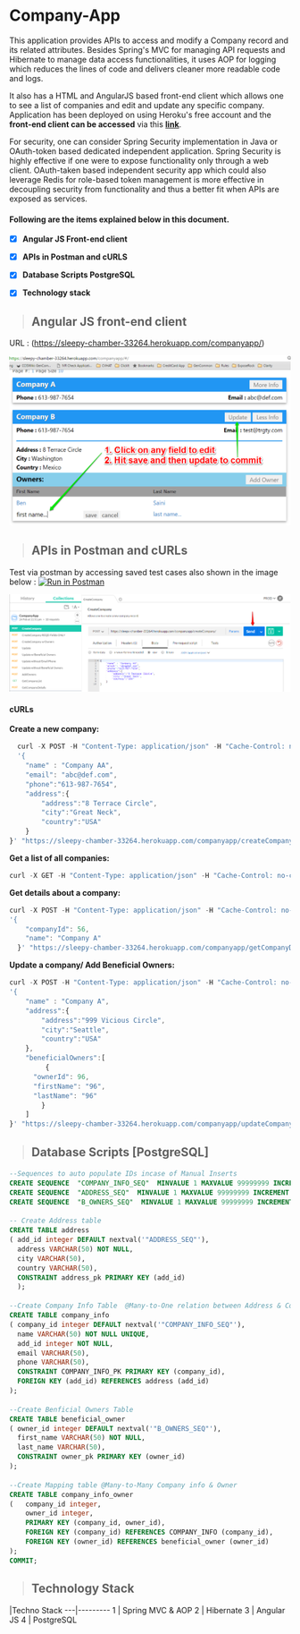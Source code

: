 # Company-App

This application provides APIs to access and modify a Company record and its related attributes. Besides Spring's MVC for managing API requests and Hibernate to manage data access functionalities, it uses AOP for logging which reduces the lines of code and delivers cleaner more readable code and logs. 

It also has a HTML and AngularJS based front-end client which allows one to see a list of companies and edit and update any specific company. Application has been deployed on using Heroku's free account and the **front-end client can be accessed** via this **[link](https://sleepy-chamber-33264.herokuapp.com/companyapp/)**.

For security, one can consider Spring Security implementation in Java or OAuth-token based dedicated independent application. Spring Security is highly effective if one were to expose functionality only through a web client. OAuth-taken based independent security app which could also leverage Redis for role-based token management is more effective in decoupling security from functionality and thus a better fit when APIs are exposed as services.


#### Following are the items explained below in this document.

- [x] **Angular JS Front-end client**
- [x] **APIs in Postman and cURLS**
- [x] **Database Scripts PostgreSQL**
- [x] **Technology stack**





> Angular JS front-end client
>-

  URL : (https://sleepy-chamber-33264.herokuapp.com/companyapp/)
  
  ![Image of front-end client](https://github.com/bensaini7/Company-App/blob/master/html_client.png)
  
> APIs in Postman and cURLs
>-

Test via postman by accessing saved test cases also shown in the image below : [![Run in Postman](https://run.pstmn.io/button.png)](https://www.getpostman.com/run-collection/09b718e8ef829d3c2d82)

![image of postman](https://github.com/bensaini7/Company-App/blob/master/postman_screenshot.png)
    

#### cURLs
 **Create a new company:**
```javascript
  curl -X POST -H "Content-Type: application/json" -H "Cache-Control: no-cache" -H "Postman-Token: 7b104f60-eb7f-ec6d-30cd-9585ff656d56" -d 
  '{
    "name" : "Company AA",
    "email": "abc@def.com",
    "phone":"613-987-7654",
    "address":{
        "address":"8 Terrace Circle",
        "city":"Great Neck",
        "country":"USA"
    }
}' "https://sleepy-chamber-33264.herokuapp.com/companyapp/createCompany/" 
```

**Get a list of all companies:**
```javascript
curl -X GET -H "Content-Type: application/json" -H "Cache-Control: no-cache" -H "Postman-Token: 6098ed18-5c7e-01c3-1ba0-fcdcc7bd1ac2" "https://sleepy-chamber-33264.herokuapp.com/companyapp/getCompanyList/?pageSize=100&pageNum=1"
```

**Get details about a company:**
```javascript
curl -X POST -H "Content-Type: application/json" -H "Cache-Control: no-cache" -H "Postman-Token: c789cebb-786c-5f47-3eda-20b085b8e877" -d 
'{
    "companyId": 56,
    "name": "Company A"
  }' "https://sleepy-chamber-33264.herokuapp.com/companyapp/getCompanyDetails/"
```

**Update a company/ Add Beneficial Owners:**
```javascript
curl -X POST -H "Content-Type: application/json" -H "Cache-Control: no-cache" -H "Postman-Token: 256a5b3a-ee09-a892-d36b-c523ef9870be" -d 
'{
    "name" : "Company A",
    "address":{
        "address":"999 Vicious Circle",
        "city":"Seattle",
        "country":"USA"
    },
    "beneficialOwners":[
         {
      "ownerId": 96,
      "firstName": "96",
      "lastName": "96"
        }
    ]
}' "https://sleepy-chamber-33264.herokuapp.com/companyapp/updateCompany/"
```
> Database Scripts [PostgreSQL]
>-

```SQL
--Sequences to auto populate IDs incase of Manual Inserts
CREATE SEQUENCE  "COMPANY_INFO_SEQ"  MINVALUE 1 MAXVALUE 99999999 INCREMENT BY 1 START WITH 56 CACHE 20  NO CYCLE ;
CREATE SEQUENCE  "ADDRESS_SEQ"  MINVALUE 1 MAXVALUE 99999999 INCREMENT BY 1 START WITH 56 CACHE 20  NO CYCLE ;
CREATE SEQUENCE  "B_OWNERS_SEQ"  MINVALUE 1 MAXVALUE 99999999 INCREMENT BY 1 START WITH 56 CACHE 20  NO CYCLE ;

-- Create Address table
CREATE TABLE address 
( add_id integer DEFAULT nextval('"ADDRESS_SEQ"'), 
  address VARCHAR(50) NOT NULL, 
  city VARCHAR(50),
  country VARCHAR(50),
  CONSTRAINT address_pk PRIMARY KEY (add_id)
  );
  
--Create Company Info Table  @Many-to-One relation between Address & Company info
CREATE TABLE company_info
( company_id integer DEFAULT nextval('"COMPANY_INFO_SEQ"'), 
  name VARCHAR(50) NOT NULL UNIQUE, 
  add_id integer NOT NULL,
  email VARCHAR(50),
  phone VARCHAR(50),
  CONSTRAINT COMPANY_INFO_PK PRIMARY KEY (company_id),
  FOREIGN KEY (add_id) REFERENCES address (add_id) 
);

--Create Benficial Owners Table
CREATE TABLE beneficial_owner 
( owner_id integer DEFAULT nextval('"B_OWNERS_SEQ"'), 
  first_name VARCHAR(50) NOT NULL, 
  last_name VARCHAR(50),
  CONSTRAINT owner_pk PRIMARY KEY (owner_id)
);

--Create Mapping table @Many-to-Many Company info & Owner
CREATE TABLE company_info_owner 
(	company_id integer, 
	owner_id integer,
	PRIMARY KEY (company_id, owner_id),
	FOREIGN KEY (company_id) REFERENCES COMPANY_INFO (company_id),
	FOREIGN KEY (owner_id) REFERENCES beneficial_owner (owner_id) 
);
COMMIT;
```
> Technology Stack
>-

 |Techno Stack
 ---|---------
 1 | Spring MVC & AOP
 2 | Hibernate
 3 | Angular JS
 4 | PostgreSQL
